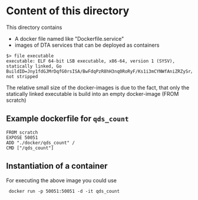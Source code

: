 # Content of this directory

This directory contains

- A docker file named like "Dockerfile.service"
- images of DTA services that can be deployed as containers

```shell
$> file executable
executable: ELF 64-bit LSB executable, x86-64, version 1 (SYSV), statically linked, Go BuildID=Jny1fdGJMrDqfG0rsISA/BwFdqPzR8hH3nq0RoRyF/Ks1i3mCYNWfAniZRZySr/t9I34Llb146kw2gh0_FD, not stripped
```

The relative small size of the docker-images is due to the fact, that only the statically linked executable is build into an empty docker-image (FROM scratch)

## Example dockerfile for `qds_count`

```Docker
FROM scratch
EXPOSE 50051
ADD "./docker/qds_count" /
CMD ["/qds_count"]
```

## Instantiation of a container

For executing the above image you could use

```shell
 docker run -p 50051:50051 -d -it qds_count
```
